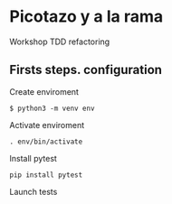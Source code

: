 # Picotazo y a la rama

Workshop TDD refactoring

## Firsts steps. configuration

Create enviroment
```
$ python3 -m venv env
```

Activate enviroment
```
. env/bin/activate
```

Install pytest
```
pip install pytest
```

Launch tests
```
